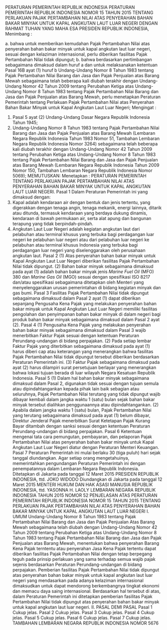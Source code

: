  PERATURAN PEMERINTAH REPUBLIK INDONESIA PERATURAN PEMERINTAH REPUBLIK INDONESIA NOMOR 15 TAHUN 2015 TENTANG PERLAKUAN PAJAK PERTAMBAHAN NILAI ATAS PENYERAHAN BAHAN BAKAR MINYAK UNTUK KAPAL ANGKUTAN LAUT LUAR NEGERI
DENGAN RAHMAT TUHAN YANG MAHA ESA PRESIDEN REPUBLIK INDONESIA,
Menimbang :

a. bahwa untuk memberikan kemudahan Pajak Pertambahan Nilai atas penyerahan bahan bakar minyak untuk kapal angkutan laut luar negeri, sesuai dengan kelaziman internasional, perlu diberikan fasilitas Pajak Pertambahan Nilai tidak dipungut;
b. bahwa berdasarkan pertimbangan sebagaimana dimaksud dalam huruf a dan untuk melaksanakan ketentuan Pasal 16B ayat (1) huruf b Undang-Undang Nomor 8 Tahun 1983 tentang Pajak Pertambahan Nilai Barang dan Jasa dan Pajak Penjualan atas Barang Mewah sebagaimana telah beberapa kali diubah terakhir dengan Undang-Undang Nomor 42 Tahun 2009 tentang Perubahan Ketiga atas Undang-Undang Nomor 8 Tahun 1983 tentang Pajak Pertambahan Nilai Barang dan Jasa dan Pajak Penjualan atas Barang Mewah, perlu menetapkan Peraturan Pemerintah tentang Perlakuan Pajak Pertambahan Nilai atas Penyerahan Bahan Bakar Minyak untuk Kapal Angkutan Laut Luar Negeri;
Mengingat :

1. Pasal 5 ayat (2) Undang-Undang Dasar Negara Republik Indonesia Tahun 1945;
2. Undang-Undang Nomor 8 Tahun 1983 tentang Pajak Pertambahan Nilai Barang dan Jasa dan Pajak Penjualan atas Barang Mewah (Lembaran Negara Republik Indonesia Tahun 1983 Nomor 51, Tambahan Lembaran Negara Republik Indonesia Nomor 3264) sebagaimana telah beberapa kali diubah terakhir dengan Undang-Undang Nomor 42 Tahun 2009 tentang Perubahan Ketiga atas Undang-Undang Nomor 8 Tahun 1983 tentang Pajak Pertambahan Nilai Barang dan Jasa dan Pajak Penjualan atas Barang Mewah (Lembaran Negara Republik Indonesia Tahun 2009 Nomor 150, Tambahan Lembaran Negara Republik Indonesia Nomor 5069);
MEMUTUSKAN:
 Menetapkan : PERATURAN PEMERINTAH TENTANG PERLAKUAN PAJAK PERTAMBAHAN NILAI ATAS PENYERAHAN BAHAN BAKAR MINYAK UNTUK KAPAL ANGKUTAN LAUT LUAR NEGERI.
Pasal 1
Dalam Peraturan Pemerintah ini yang dimaksud dengan:
1. Kapal adalah kendaraan air dengan bentuk dan jenis tertentu, yang digerakkan dengan tenaga angin, tenaga mekanik, energi lainnya, ditarik atau ditunda, termasuk kendaraan yang berdaya dukung dinamis, kendaraan di bawah permukaan air, serta alat apung dan bangunan terapung yang tidak berpindah-pindah.
2. Angkutan Laut Luar Negeri adalah kegiatan angkutan laut dari pelabuhan atau terminal khusus yang terbuka bagi perdagangan luar negeri ke pelabuhan luar negeri atau dari pelabuhan luar negeri ke pelabuhan atau terminal khusus Indonesia yang terbuka bagi perdagangan luar negeri yang diselenggarakan oleh perusahaan angkutan laut.
Pasal 2
(1) Atas penyerahan bahan bakar minyak untuk Kapal Angkutan Laut Luar Negeri diberikan fasilitas Pajak Pertambahan Nilai tidak dipungut.
(2) Bahan bakar minyak sebagaimana dimaksud pada ayat (1) adalah bahan bakar minyak jenis _Marine Fuel Oil_ (MFO) 380 dan _Marine Gas Oil_ (MGO) sesuai dengan spesifikasi ISO 8217 dan/atau spesifikasi sebagaimana ditetapkan oleh Menteri yang menyelenggarakan urusan pemerintahan di bidang kegiatan minyak dan gas bumi.
Pasal 3
Fasilitas Pajak Pertambahan Nilai tidak dipungut sebagaimana dimaksud dalam Pasal 2 ayat (1) dapat diberikan sepanjang Pengusaha Kena Pajak yang melakukan penyerahan bahan bakar minyak untuk Kapal Angkutan Laut Luar Negeri memiliki fasilitas pengolahan dan penyimpanan bahan bakar minyak di dalam negeri bagi produk bahan bakar minyak sebagaimana dimaksud dalam Pasal 2 ayat (2).
Pasal 4
(1) Pengusaha Kena Pajak yang melakukan penyerahan bahan bakar minyak sebagaimana dimaksud dalam Pasal 3 wajib menerbitkan Faktur Pajak sesuai dengan ketentuan Peraturan Perundang-undangan di bidang perpajakan.
(2) Pada setiap lembar Faktur Pajak yang diterbitkan sebagaimana dimaksud pada ayat (1) harus diberi cap atau keterangan yang menerangkan bahwa fasilitas Pajak Pertambahan Nilai tidak dipungut tersebut diberikan berdasarkan Peraturan Pemerintah ini.
(3) Faktur Pajak sebagaimana dimaksud pada ayat (2) harus dilampiri surat persetujuan berlayar yang menerangkan bahwa lokasi tujuan berada di luar wilayah Negara Kesatuan Republik Indonesia.
Pasal 5
(1) Dalam hal bahan bakar minyak sebagaimana dimaksud dalam Pasal 2, digunakan tidak sesuai dengan tujuan semula atau dipindahtangankan kepada pihak lain baik sebagian atau seluruhnya, Pajak Pertambahan Nilai terutang yang tidak dipungut wajib dibayar kembali dalam jangka waktu 1 (satu) bulan sejak bahan bakar minyak tersebut dialihkan penggunaannya atau dipindahtangankan.
(2) Apabila dalam jangka waktu 1 (satu) bulan, Pajak Pertambahan Nilai yang terutang sebagaimana dimaksud pada ayat (1) belum dibayar, Direktur Jenderal Pajak menerbitkan Surat Ketetapan Pajak Kurang Bayar ditambah dengan sanksi sesuai dengan ketentuan Peraturan Perundang-undangan di bidang perpajakan.
Pasal 6
Ketentuan mengenai tata cara pemungutan, pembayaran, dan pelaporan Pajak Pertambahan Nilai atas penyerahan bahan bakar minyak untuk Kapal Angkutan Laut Luar Negeri diatur dengan Peraturan Menteri Keuangan.
Pasal 7
Peraturan Pemerintah ini mulai berlaku 30 (tiga puluh) hari sejak tanggal diundangkan.
Agar setiap orang mengetahuinya, memerintahkan pengundangan Peraturan Pemerintah ini dengan penempatannya dalam Lembaran Negara Republik Indonesia. Ditetapkan di Jakarta pada tanggal 12 Maret 2015 PRESIDEN REPUBLIK INDONESIA, ttd. JOKO WIDODO Diundangkan di Jakarta pada tanggal 12 Maret 2015 MENTERI HUKUM DAN HAK ASASI MANUSIA REPUBLIK INDONESIA, ttd. YASONNA H. LAOLY LEMBARAN NEGARA REPUBLIK INDONESIA TAHUN 2015 NOMOR 52 PENJELASAN ATAS PERATURAN PEMERINTAH REPUBLIK INDONESIA NOMOR 15 TAHUN 2015 TENTANG PERLAKUAN PAJAK PERTAMBAHAN NILAI ATAS PENYERAHAN BAHAN BAKAR MINYAK UNTUK KAPAL ANGKUTAN LAUT LUAR NEGERI I. UMUM Undang-Undang Nomor 8 Tahun 1983 tentang Pajak Pertambahan Nilai Barang dan Jasa dan Pajak Penjualan Atas Barang Mewah sebagaimana telah diubah dengan Undang-Undang Nomor 42 Tahun 2009 tentang Perubahan Ketiga atas Undang-Undang Nomor 8 Tahun 1983 tentang Pajak Pertambahan Nilai Barang dan Jasa dan Pajak Penjualan atas Barang Mewah, menentukan bahwa penyerahan Barang Kena Pajak terntentu atau penyerahan Jasa Kena Pajak tertentu dapat diberikan fasilitas Pajak Pertambahan Nilai dengan tetap berpegang teguh pada prinsip perlakuan yang sama terhadap semua wajib pajak sejenis berdasarkan Peraturan Perundang-undangan di bidang perpajakan. Pemberian fasilitas Pajak Pertambahan Nilai tidak dipungut atas penyerahan bahan bakar minyak untuk kapal angkutan laut luar negeri yang mendasarkan pada adanya kelaziman internasional dimaksudkan untuk dapat mendorong berkembangnya tingkat ekonomi dan memacu daya saing internasional. Berdasarkan hal tersebut di atas, dalam Peraturan Pemerintah ini ditetapkan pemberian fasilitas Pajak Pertambahan Nilai tidak dipungut atas penyerahan bahan bakar minyak untuk kapal angkutan laut luar negeri. II. PASAL DEMI PASAL
Pasal 1
Cukup jelas.
Pasal 2
Cukup jelas.
Pasal 3
Cukup jelas.
Pasal 4
Cukup jelas.
Pasal 5
Cukup jelas.
Pasal 6
Cukup jelas.
Pasal 7
Cukup jelas. TAMBAHAN LEMBARAN NEGARA REPUBLIK INDONESIA NOMOR 5676